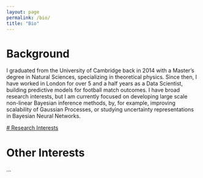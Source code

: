 ```yaml
---
layout: page
permalink: /bio/
title: "Bio"
---
```


# Background
I graduated from the University of Cambridge back in 2014 with a Master’s degree in Natural Sciences, specializing in theoretical physics. Since then, I have worked in London for over 5 and a half years as a Data Scientist, building predictive models for football match outcomes. I have broad research interests, but I am currently focused on developing large scale non-linear Bayesian inference methods, by, for example, improving scalability of Gaussian Processes, or studying uncertainty representations in Bayesian Neural Networks.

[# Research Interests](research.md)


# Other Interests
...
